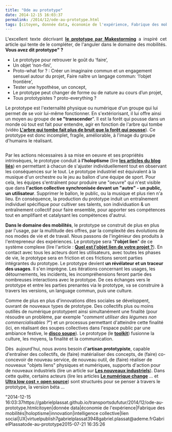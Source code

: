 ```yaml
---
title: "Ode au prototype"
date: 2014-12-15 16:03:37
permalink: /2014/12/ode-au-prototype.html
tags: [citoyen, donnée data, économie de l'expérience, Fabrique des mobilités, holoptisme, innovation, intelligence collective, lien social, UX, virtuel]
---
```


<p style="text-align: justify">L'excellent texte décrivant <a href="http://makestorming.com/salon/vous-avez-dit-prototype" target="_blank"><strong>le prototype par Makestorming</strong></a> a inspiré cet article qui tente de le compléter, de l'anguler dans le domaine des mobilités. <strong>Vous avez dit prototype" ?</strong></p> <ul style=""text-align: justify""> <li>Le prototype pour retrouver le goût du ‘faire’,</li> <li>Un objet ‘non-fini’,</li> <li>Proto-what for ? : Créer un imaginaire commun et un engagement sensuel autour du projet, Faire naître un langage commun: ‘l’objet frontière’,</li> <li>Tester une hypothèse, un concept,</li> <li>Le prototype peut changer de forme ou de nature au cours d’un projet,</li> <li>Tous prototypistes ? proto-everything ?</li> </ul> <p style=""text-align: justify"">Le prototype est l'externalité physique ou numérique d'un groupe qui lui permet de se voir lui-même fonctionner. En s'extériorisant, il lui offre ainsi un moyen au groupe de <strong>se "transcender</strong>". Il est la forêt qui pousse dans un monde où tout est fait pour entendre, agir en fonction de l'arbre qui tombe (vidéo <a href=""http://noubel.fr/conferences/#quand_l8217arbre_qui_tombe_fait_plus_de_bruit_que_la_fort_qui_pousse8230"" target=""_blank""><strong>L'arbre qui tombe fait plus de bruit que la forêt qui pousse</strong></a>). Ce prototype est donc incomplet, fragile, améliorable, à l'image du groupe d'humains le réalisant.</p> <p><a class=""asset-img-link"" href="https://gabrielplassat.github.io/transportsdufutur/wp-content/uploads/sites/6/old/6a0120a66d2ad4970b01b8d0a991ff970c-pi.jpg""><img alt=""Foret pousse compr"" border=""0"" class=""asset  asset-image at-xid-6a0120a66d2ad4970b01b8d0a991ff970c img-responsive"" src=""/wp-content/uploads/sites/6/old/6a0120a66d2ad4970b01b8d0a991ff970c-800wi.jpg"" style=""margin-left: automargin-right: auto"" title=""Foret pousse compr"" /></a></p>   <!--more-->  <p style=""text-align: justify"">Par les actions nécessaires à sa mise en oeuvre et ses propriétés intrinsèques, le prototype conduit à <strong>l'holoptisme</strong> (lire <a href="https://gabrielplassat.github.io/transportsdufutur/?s=holoptisme"" target=""_blank""><strong>les articles du blog liés</strong></a>) en permettant à chacun de s'ajuster individuellement tout en observant les conséquences sur le tout. Le prototype industriel est équivalent à la musique d'un orchestre ou le jeu au ballon d'une équipe de sport. Pour cela, les équipes s'entraînent pour produire une "oeuvre" qui n'est visible que dans <strong>l'action collective synchronisée devant un "autre" - un public, un utilisateur</strong>. Supprimer le ballon, le public, ou la musique et plus rien n'a lieu. En conséquence, la production du prototype induit un entraînement individuel spécifique pour cultiver ses talents, son individuation & un entraînement collectif pour faire ensemble, pour apporter ses compétences tout en amplifiant et catalysant les compétences d'autrui. </p> <p style=""text-align: justify""><strong>Dans le domaine des mobilités</strong>, le prototype se construit de plus en plus par l'usage, par la multitude des offres, par la complexité des évolutions de nos modes de vie et de travail. Nous passons de l'ingénieur des produits à l'entrepreneur des expériences. Le prototype sera "<strong>l'objet lien</strong>" de ce système complexe (lire l'article : <a href="https://gabrielplassat.github.io/transportsdufutur/2013/09/quel-est-lobjet-lien-de-votre-projet-la-peur-la-proie-ou-lart-.html"" target=""_blank""><strong>Quel est l'objet lien de votre projet ?</strong></a>). En contact avec tous les acteurs dont les utilisateurs, avec toutes les phases de vie, le prototype sera en friction et ces frictions seront parties intégrantes du prototype. Le prototype devient <strong>un révélateur et un traceur des usages</strong>. Il s'en imprègne. Les itérations concernant les usages, les détournements, les incidents, les incompréhensions feront partie des nombreuses interactions avec le prototype. De ces échanges vers le prototype et entre les parties prenantes via le prototype, va se construire à travers les versions, un language commun, puis une culture.</p> <p style=""text-align: justify"">Comme de plus en plus d'innovations dites sociales se développent, ouvrant de nouveaux types de prototype. Des collectifs plus ou moins outillés de numérique prototypent ainsi simultanément une finalité (pour résoudre un problème, par exemple "<em>comment utiliser des légumes non commercialisables ?</em>") et un processus permettant d'atteindre cette finalité (ici, en réalisant des soupes collectives dans l'espace public par une ambiance festive, le <a href=""http://discosoupe.org/"" target=""_blank""><strong>disco soupe</strong></a>). Le prototype (le <a href=""http://discosoupe.org/toolkit/"" target=""_blank""><strong>toolkit</strong></a>) fusionne la culture, les moyens, la finalité et la communication.</p> <p style=""text-align: justify"">Dès  aujourd'hui, nous avons besoin d'<strong>artisan prototypiste</strong>, capable d'entraîner des collectifs, de (faire) matérialiser des concepts, de (faire) co-concevoir de nouveau service, de nouveau outil, de (faire) réaliser de nouveaux "objets liens" physiques et numériques, supports d'action pour de nouveaux industriels (lire un article sur <a href="https://gabrielplassat.github.io/transportsdufutur/2014/10/ne-plus-vouloir-decider-mais-permettre-simplifier-rendre-possible.html"" target=""_blank""><strong>Les nouveaux industriels</strong></a>). Dans cette quête, certains acteurs (lire les articles <a href="https://gabrielplassat.github.io/transportsdufutur/2012/08/le-numerique-change-les-modes-de-production-des-objets-et-potentiellement-nos-relations-a-ces-objets.html"" target=""_blank""><strong>Le numérique change</strong></a> ... et <a href="https://gabrielplassat.github.io/transportsdufutur/2011/05/ultra-low-cost-open-source-la-voie-.html"" target=""_blank""><strong>Ultra low cost + open source</strong></a>) sont structurés pour se penser à travers le prototype, la version béta ...</p>"2014-12-15 16:03:37https://gabrielplassat.github.io/transportsdufutur/2014/12/ode-au-prototype.htmlcitoyen|donnée data|économie de l'expérience|Fabrique des mobilités|holoptisme|innovation|intelligence collective|lien social|UX|virtuelpublish7gabrielplassat3948gabriel.plassat@ademe.frGabrielPlassatode-au-prototype2015-07-21 16:35:26
